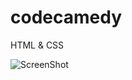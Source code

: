 # codecamedy
HTML & CSS

![ScreenShot](https://s3.amazonaws.com/codecademy-blog/assets/ae09140c.png)

